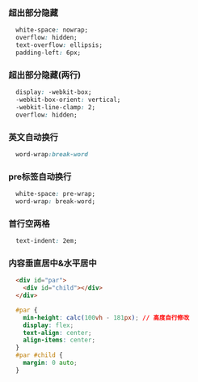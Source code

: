### 超出部分隐藏
```css
  white-space: nowrap;
  overflow: hidden;
  text-overflow: ellipsis;
  padding-left: 6px;
```

### 超出部分隐藏(两行)
```css
  display: -webkit-box;
  -webkit-box-orient: vertical;
  -webkit-line-clamp: 2;
  overflow: hidden;
```
### 英文自动换行
```css
  word-wrap:break-word
```
### pre标签自动换行
```css
  white-space: pre-wrap;
  word-wrap: break-word;
```
### 首行空两格
```css
  text-indent: 2em;
```
### 内容垂直居中&水平居中
```html
  <div id="par">
    <div id="child"></div>
  </div>
```
```css
  #par {
    min-height: calc(100vh - 181px); // 高度自行修改
    display: flex;
    text-align: center;
    align-items: center;
  }
  #par #child {
    margin: 0 auto;
  }
```
